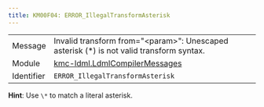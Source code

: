 ```yaml
---
title: KM00F04: ERROR_IllegalTransformAsterisk
---
```


|            |           |
|------------|---------- |
| Message    | Invalid transform from="&lt;param&gt;": Unescaped asterisk \(\*\) is not valid transform syntax\. |
| Module     | [kmc-ldml.LdmlCompilerMessages](kmc-ldml.ldmlcompilermessages) |
| Identifier | `ERROR_IllegalTransformAsterisk` |


**Hint**: Use `\*` to match a literal asterisk.

